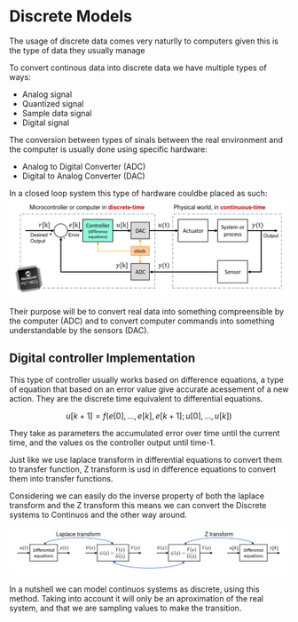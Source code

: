 # Discrete Models

The usage of discrete data comes very naturlly to computers given this is the type of data they usually manage

To convert continous data into discrete data we have multiple types of ways:
- Analog signal
- Quantized signal
- Sample data signal
- Digital signal

The conversion between types of sinals between the real environment and the computer is usually done using specific hardware:
- Analog to Digital Converter (ADC)
- Digital to Analog Converter (DAC)

In a closed loop system this type of hardware couldbe placed as such:
![](../Images/DACandADC.png)

Their purpose will be to convert real data into something compreensible by the computer (ADC) and to convert computer commands into something understandable by the sensors (DAC).

## Digital controller Implementation

This type of controller usually works based on difference equations, a type of equation that based on an error value give accurate acessement of a new action.
They are the discrete time equivalent to differential equations.

$$u[k+1]=f(e[0],...,e[k],e[k+1]; u[0],...,u[k])$$

They take as parameters the accumulated error over time until the current time, and the values os the controller output until time-1.

Just like we use laplace transform in differential equations to convert them to transfer function, Z transform is usd in difference equations to convert them into transfer functions.

Considering we can easily do the inverse property of both the laplace transform and the Z transform this means we can convert the Discrete systems to Continuos and the other way around.

![](../Images/ZandLaplaceTransform.png)

In a nutshell we can model continuos systems as discrete, using this method.
Taking into account it will only be an aproximation of the real system, and that we are sampling values to make the transition.

